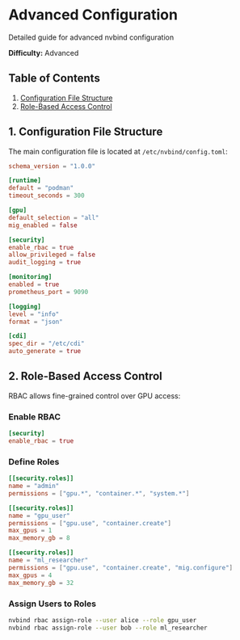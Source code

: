 # Advanced Configuration

Detailed guide for advanced nvbind configuration

**Difficulty:** Advanced

## Table of Contents

1. [Configuration File Structure](#1-configuration-file-structure)
2. [Role-Based Access Control](#2-role-based-access-control)

## 1. Configuration File Structure

The main configuration file is located at `/etc/nvbind/config.toml`:

```toml
schema_version = "1.0.0"

[runtime]
default = "podman"
timeout_seconds = 300

[gpu]
default_selection = "all"
mig_enabled = false

[security]
enable_rbac = true
allow_privileged = false
audit_logging = true

[monitoring]
enabled = true
prometheus_port = 9090

[logging]
level = "info"
format = "json"

[cdi]
spec_dir = "/etc/cdi"
auto_generate = true
```

## 2. Role-Based Access Control

RBAC allows fine-grained control over GPU access:

### Enable RBAC
```toml
[security]
enable_rbac = true
```

### Define Roles
```toml
[[security.roles]]
name = "admin"
permissions = ["gpu.*", "container.*", "system.*"]

[[security.roles]]
name = "gpu_user"
permissions = ["gpu.use", "container.create"]
max_gpus = 1
max_memory_gb = 8

[[security.roles]]
name = "ml_researcher"
permissions = ["gpu.use", "container.create", "mig.configure"]
max_gpus = 4
max_memory_gb = 32
```

### Assign Users to Roles
```bash
nvbind rbac assign-role --user alice --role gpu_user
nvbind rbac assign-role --user bob --role ml_researcher
```

